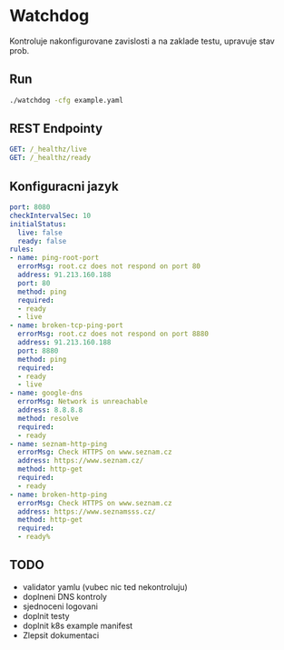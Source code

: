 # Watchdog

Kontroluje nakonfigurovane zavislosti a na zaklade testu, upravuje stav prob.

## Run
```bash
./watchdog -cfg example.yaml
```


## REST Endpointy
```yaml
GET: /_healthz/live
GET: /_healthz/ready
```



## Konfiguracni jazyk
```yaml
port: 8080
checkIntervalSec: 10
initialStatus:
  live: false
  ready: false
rules:
- name: ping-root-port
  errorMsg: root.cz does not respond on port 80
  address: 91.213.160.188
  port: 80
  method: ping
  required:
  - ready
  - live
- name: broken-tcp-ping-port
  errorMsg: root.cz does not respond on port 8880
  address: 91.213.160.188
  port: 8880
  method: ping
  required:
  - ready
  - live
- name: google-dns
  errorMsg: Network is unreachable
  address: 8.8.8.8
  method: resolve
  required:
  - ready
- name: seznam-http-ping
  errorMsg: Check HTTPS on www.seznam.cz
  address: https://www.seznam.cz/
  method: http-get
  required:
  - ready
- name: broken-http-ping
  errorMsg: Check HTTPS on www.seznam.cz
  address: https://www.seznamsss.cz/
  method: http-get
  required:
  - ready%
```


## TODO

 - validator yamlu (vubec nic ted nekontroluju)
 - doplneni DNS kontroly
 - sjednoceni logovani
 - doplnit testy
 - doplnit k8s example manifest
 - Zlepsit dokumentaci
